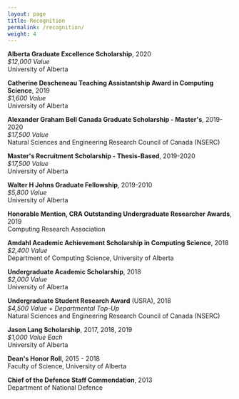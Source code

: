 ```yaml
---
layout: page
title: Recognition
permalink: /recognition/
weight: 4
---
```


  **Alberta Graduate Excellence Scholarship**, 2020  
  *$12,000 Value*  
  University of Alberta
  
  **Catherine Descheneau Teaching Assistantship Award in Computing Science**, 2019  
  *$1,600 Value*  
  University of Alberta
  
  **Alexander Graham Bell Canada Graduate Scholarship - Master's**, 2019-2020  
  *$17,500 Value*  
  Natural Sciences and Engineering Research Council of Canada (NSERC)
  
  **Master's Recruitment Scholarship - Thesis-Based**, 2019-2020  
  *$17,500 Value*  
  University of Alberta
  
  **Walter H Johns Graduate Fellowship**, 2019-2010  
  *$5,800 Value*  
  University of Alberta
  
  **Honorable Mention, CRA Outstanding Undergraduate Researcher Awards**, 2019  
  Computing Research Association
  
  **Amdahl Academic Achievement Scholarship in Computing Science**, 2018  
  *$2,400 Value*  
  Department of Computing Science, University of Alberta
  
  **Undergraduate Academic Scholarship**, 2018  
  *$2,000 Value*  
  University of Alberta
  
  **Undergraduate Student Research Award** (USRA), 2018  
  *$4,500 Value + Departmental Top-Up*  
  Natural Sciences and Engineering Research Council of Canada (NSERC)
  
  **Jason Lang Scholarship**, 2017, 2018, 2019  
  *$1,000 Value Each*  
  University of Alberta
  
  **Dean's Honor Roll**, 2015 - 2018  
  Faculty of Science, University of Alberta
  
  **Chief of the Defence Staff Commendation**, 2013  
  Department of National Defence

